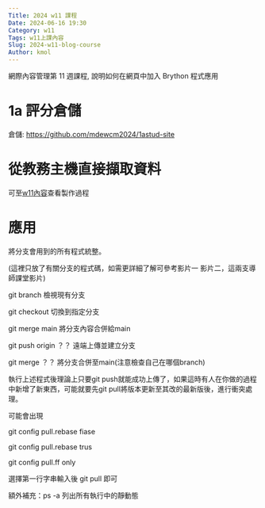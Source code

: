 ```yaml
---
Title: 2024 w11 課程
Date: 2024-06-16 19:30
Category: w11
Tags: w11上課內容
Slug: 2024-w11-blog-course
Author: kmol
---
```


網際內容管理第 11 週課程, 說明如何在網頁中加入 Brython 程式應用

<!-- PELICAN_END_SUMMARY -->

# 1a 評分倉儲
倉儲: <https://github.com/mdewcm2024/1astud-site>

# 從教務主機直接擷取資料
可至[w11內容]查看製作過程

[w11內容]: https://41223136.github.io/wcm2024/content/w11.html

# 應用
將分支會用到的所有程式統整。

(這裡只放了有關分支的程式碼，如需更詳細了解可參考影片一 影片二，這兩支導師課堂影片)

git branch 檢視現有分支

git checkout 切換到指定分支

git merge main 將分支內容合併給main

git push origin ？？ 遠端上傳並建立分支

git merge ？？ 將分支合併至main(注意檢查自己在哪個branch)

執行上述程式後理論上只要git push就能成功上傳了，如果這時有人在你做的過程中新增了新東西，可能就要先git pull將版本更新至其改的最新版後，進行衝突處理。

可能會出現

git config pull.rebase fiase

git config pull.rebase trus

git config pull.ff only

選擇第一行字串輸入後 git pull 即可

額外補充：ps -a 列出所有執行中的靜動態
